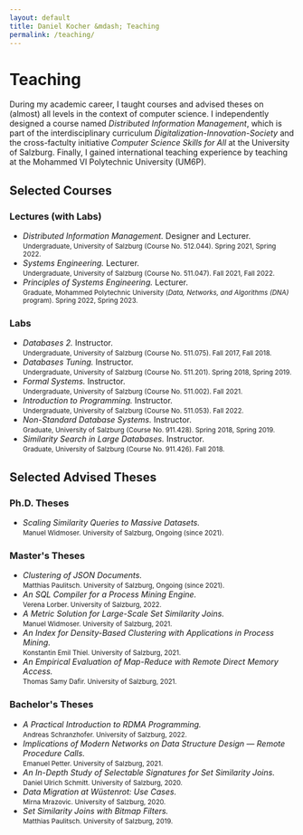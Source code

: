 ```yaml
---
layout: default
title: Daniel Kocher &mdash; Teaching
permalink: /teaching/
---
```


# Teaching

During my academic career, I taught courses and advised theses on (almost) all levels in the context of computer science.
I independently designed a course named _Distributed Information Management_, which is part of the interdisciplinary curriculum _Digitalization-Innovation-Society_ and the cross-factulty initiative _Computer Science Skills for All_ at the University of Salzburg.
Finally, I gained international teaching experience by teaching at the Mohammed VI Polytechnic University (UM6P).

## Selected Courses

### Lectures (with Labs)

- _Distributed Information Management._ Designer and Lecturer.<br />
  <small>Undergraduate, University of Salzburg (Course No. 512.044). Spring 2021, Spring 2022.</small>
- _Systems Engineering._ Lecturer.<br />
  <small>Undergraduate, University of Salzburg (Course No. 511.047). Fall 2021, Fall 2022.</small>
- _Principles of Systems Engineering._ Lecturer.<br />
  <small>Graduate, Mohammed Polytechnic University (_Data, Networks, and Algorithms (DNA)_ program). Spring 2022, Spring 2023.</small>

### Labs

- _Databases 2._ Instructor.<br />
  <small>Undergraduate, University of Salzburg (Course No. 511.075). Fall 2017, Fall 2018.</small>
- _Databases Tuning._ Instructor.<br />
  <small>Undergraduate, University of Salzburg (Course No. 511.201). Spring 2018, Spring 2019.</small>
- _Formal Systems._ Instructor.<br />
  <small>Undergraduate, University of Salzburg (Course No. 511.002). Fall 2021.</small>
- _Introduction to Programming._ Instructor.<br />
  <small>Undergraduate, University of Salzburg (Course No. 511.053). Fall 2022.</small>
- _Non-Standard Database Systems._ Instructor.<br />
  <small>Graduate, University of Salzburg (Course No. 911.428). Spring 2018, Spring 2019.</small>
- _Similarity Search in Large Databases._ Instructor.<br />
  <small>Graduate, University of Salzburg (Course No. 911.426). Fall 2018.</small>

## Selected Advised Theses

### Ph.D. Theses

- _Scaling Similarity Queries to Massive Datasets._<br />
  <small>Manuel Widmoser. University of Salzburg, Ongoing (since 2021).</small>

### Master's Theses

- _Clustering of JSON Documents._<br />
  <small>Matthias Paulitsch. University of Salzburg, Ongoing (since 2021).</small>
- _An SQL Compiler for a Process Mining Engine._<br />
  <small>Verena Lorber. University of Salzburg, 2022.</small>
- _A Metric Solution for Large-Scale Set Similarity Joins._<br />
  <small>Manuel Widmoser. University of Salzburg, 2021.</small>
- _An Index for Density-Based Clustering with Applications in Process Mining._<br />
  <small>Konstantin Emil Thiel. University of Salzburg, 2021.</small>
- _An Empirical Evaluation of Map-Reduce with Remote Direct Memory Access._<br />
  <small>Thomas Samy Dafir. University of Salzburg, 2021.</small>

### Bachelor's Theses

- _A Practical Introduction to RDMA Programming._<br />
  <small>Andreas Schranzhofer. University of Salzburg, 2022.</small>
- _Implications of Modern Networks on Data Structure Design &mdash; Remote Procedure Calls._<br />
  <small>Emanuel Petter. University of Salzburg, 2021.</small>
- _An In-Depth Study of Selectable Signatures for Set Similarity Joins._<br />
  <small>Daniel Ulrich Schmitt. University of Salzburg, 2020.</small>
- _Data Migration at W&uuml;stenrot: Use Cases._<br />
  <small>Mirna Mrazovic. University of Salzburg, 2020.</small>
- _Set Similarity Joins with Bitmap Filters._<br />
  <small>Matthias Paulitsch. University of Salzburg, 2019.</small>
